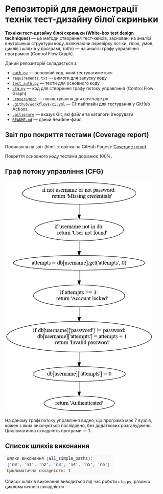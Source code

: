 # Репозиторій для демонстрації технік тест-дизайну білої скриньки

**Техніки тест-дизайну білої скриньки (White-box test design techniques)** — це методи створення тест-кейсів, засновані на аналізі внутрішньої структури коду, включаючи перевірку логіки, гілок, умов, циклів і шляхів у програмі, тобто — на аналізі графу управління програмою (Control Flow Graph).

Даний репозиторій складається з:
- [`auth.py`](auth.py) — основний код, який тестуватиметься
- [`requirements.txt`](requirements.txt) — вимоги для запуску коду
- [`test_auth.py`](test_auth.py) — тести для основного коду
- [`cfg.py`](cfg.py) — код для створення графу потоку управління (Control Flow Graph)
- [`.coveragerc`](.coveragerc) — налаштування для coverage.py
- [`.github/workflows/ci.yml`](.github/workflows/ci.yml) — CI-пайплайн для тестування у GitHub Actions
- [`.gitignore`](.gitignore) — вказує Git, які файли та каталоги ігнорувати
- [`README.md`](README.md) — даний Readme-файл

## Звіт про покриття тестами (Coverage report)

Посилання на звіт (html-сторінка на GitHub Pages): [Coverage report](https://k05ty.github.io/my-white-box-testing-lab)

Покриття основного коду тестами дорівнює 100%.

## Граф потоку управління (CFG)

![Граф потоку управління](docs/img/cfg_fin.png)

На даному графі потоку управління видно, що програма має 7 вузлів, кожен з яких виконується послідовно, без додаткових розгалуджень. Цикломатична складність програми — 1.

## Список шляхів виконання

![Список шляхів виконання](docs/img/all_simple_path.png)

Список шляхів виконання виводиться під час роботи `cfg.py`, разом з цикломатичною складністю.

